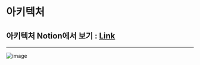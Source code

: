 # 아키텍처
## 아키텍처 Notion에서 보기 : [Link](https://gusty-snowflake-455.notion.site/e602acb88fb248b3983030533c9990df)
---
![image](https://user-images.githubusercontent.com/81900687/229978446-ef240930-6321-4bc7-83d2-3750355abad2.png)